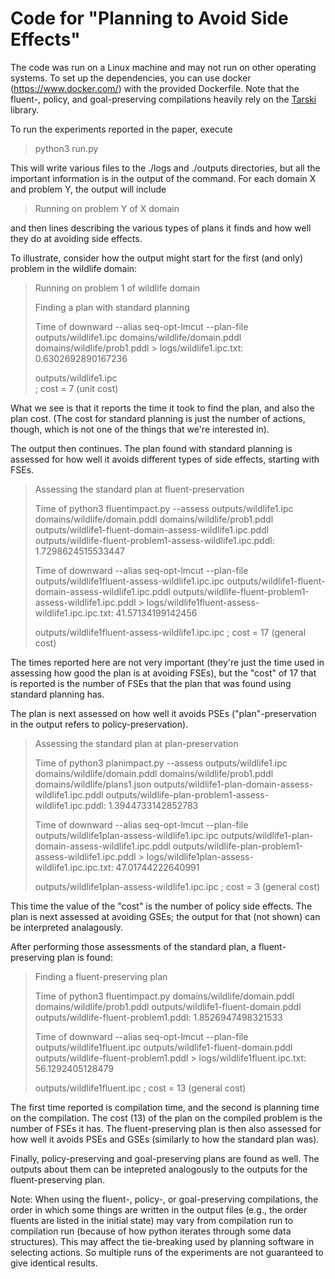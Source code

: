 # Code for "Planning to Avoid Side Effects"

The code was run on a Linux machine and may not run on other operating systems. To set up the dependencies, you can use docker (https://www.docker.com/) with the provided Dockerfile. Note that the fluent-, policy, and goal-preserving compilations heavily rely on the [Tarski](https://github.com/aig-upf/tarski) library.

To run the experiments reported in the paper, execute

> python3 run.py

This will write various files to the ./logs and ./outputs directories, but all the important information is in the output of the command. For each domain X and problem Y, the output will include

> Running on problem Y of X domain

and then lines describing the various types of plans it finds and how well they do at avoiding side effects. 


To illustrate, consider how the output might start for the first (and only) problem in the wildlife domain:

> Running on problem 1 of wildlife domain                                                                                                                    
>                                                                                                                                         
> Finding a plan with standard planning                                                                                                                      
>
> Time of downward --alias seq-opt-lmcut --plan-file outputs/wildlife1.ipc domains/wildlife/domain.pddl domains/wildlife/prob1.pddl > logs/wildlife1.ipc.txt:
0.6302692890167236                                                                                                                                         
>                                                                                                                                                           
> outputs/wildlife1.ipc                                                                                                                                      
> ; cost = 7 (unit cost)                                                                                                                                     

What we see is that it reports the time it took to find the plan, and also the plan cost. (The cost for standard planning is just the number of actions, though, which is not one of the things that we're interested in).

The output then continues. The plan found with standard planning is assessed for how well it avoids different types of side effects, starting with FSEs.

> Assessing the standard plan at fluent-preservation
> 
> Time of python3 fluentimpact.py --assess outputs/wildlife1.ipc domains/wildlife/domain.pddl domains/wildlife/prob1.pddl  outputs/wildlife1-fluent-domain-assess-wildlife1.ipc.pddl outputs/wildlife-fluent-problem1-assess-wildlife1.ipc.pddl:
1.7298624515533447
>
> Time of downward --alias seq-opt-lmcut --plan-file outputs/wildlife1fluent-assess-wildlife1.ipc.ipc outputs/wildlife1-fluent-domain-assess-wildlife1.ipc.pddl outputs/wildlife-fluent-problem1-assess-wildlife1.ipc.pddl > logs/wildlife1fluent-assess-wildlife1.ipc.ipc.txt:
41.57134199142456
>
> outputs/wildlife1fluent-assess-wildlife1.ipc.ipc
> ; cost = 17 (general cost)

The times reported here are not very important (they're just the time used in assessing how good the plan is at avoiding FSEs), but the "cost" of 17 that is reported is the number of FSEs that the plan that was found using standard planning has.

The plan is next assessed on how well it avoids PSEs ("plan"-preservation in the output refers to policy-preservation).

> Assessing the standard plan at plan-preservation
>
> Time of python3 planimpact.py --assess outputs/wildlife1.ipc domains/wildlife/domain.pddl domains/wildlife/prob1.pddl domains/wildlife/plans1.json outputs/wildlife1-plan-domain-assess-wildlife1.ipc.pddl outputs/wildlife-plan-problem1-assess-wildlife1.ipc.pddl:
1.3944733142852783
>
> Time of downward --alias seq-opt-lmcut --plan-file outputs/wildlife1plan-assess-wildlife1.ipc.ipc outputs/wildlife1-plan-domain-assess-wildlife1.ipc.pddl outputs/wildlife-plan-problem1-assess-wildlife1.ipc.pddl > logs/wildlife1plan-assess-wildlife1.ipc.ipc.txt:
47.01744222640991
>
> outputs/wildlife1plan-assess-wildlife1.ipc.ipc
> ; cost = 3 (general cost)

This time the value of the "cost" is the number of policy side effects. The plan is next assessed at avoiding GSEs; the output for that (not shown) can be interpreted analagously.

After performing those assessments of the standard plan, a fluent-preserving plan is found:

> Finding a fluent-preserving plan
>
> Time of python3 fluentimpact.py  domains/wildlife/domain.pddl domains/wildlife/prob1.pddl  outputs/wildlife1-fluent-domain.pddl outputs/wildlife-fluent-problem1.pddl:
> 1.8526947498321533
>
> Time of downward --alias seq-opt-lmcut --plan-file outputs/wildlife1fluent.ipc outputs/wildlife1-fluent-domain.pddl outputs/wildlife-fluent-problem1.pddl > logs/wildlife1fluent.ipc.txt:
> 56.1292405128479
>
> outputs/wildlife1fluent.ipc
> ; cost = 13 (general cost)

The first time reported is compilation time, and the second is planning time on the compilation. The cost (13) of the plan on the compiled problem is the number of FSEs it has. The fluent-preserving plan is then also assessed for how well it avoids PSEs and GSEs (similarly to how the standard plan was). 

Finally, policy-preserving and goal-preserving plans are found as well. The outputs about them can be intepreted analogously to the outputs for the fluent-preserving plan.

Note: When using the fluent-, policy-, or goal-preserving compilations, the order in which some things are written in the output files (e.g., the order fluents are listed in the initial state) may vary from compilation run to compilation run (because of how python iterates through some data structures). This may affect the tie-breaking used by planning software in selecting actions. So multiple runs of the experiments are not guaranteed to give identical results.
